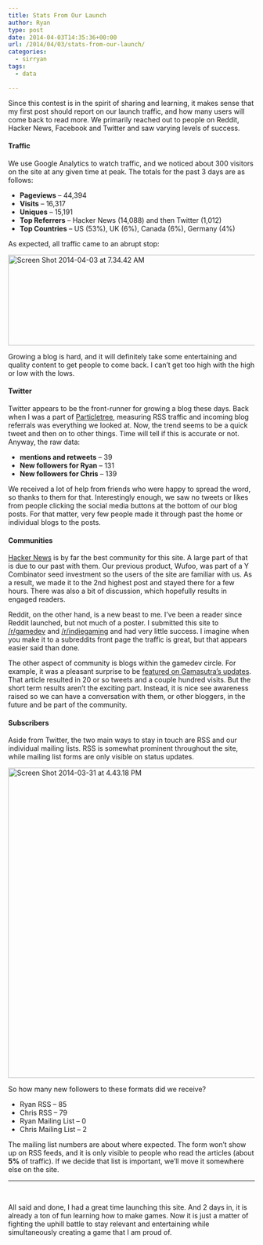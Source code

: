 ```yaml
---
title: Stats From Our Launch
author: Ryan
type: post
date: 2014-04-03T14:35:36+00:00
url: /2014/04/03/stats-from-our-launch/
categories:
  - sirryan
tags:
  - data

---
```

Since this contest is in the spirit of sharing and learning, it makes sense that my first post should report on our launch traffic, and how many users will come back to read more. We primarily reached out to people on Reddit, Hacker News, Facebook and Twitter and saw varying levels of success.
<!--more-->

#### Traffic

We use Google Analytics to watch traffic, and we noticed about 300 visitors on the site at any given time at peak. The totals for the past 3 days are as follows:

  * **Pageviews** &#8211; 44,394
  * **Visits** &#8211; 16,317
  * **Uniques** &#8211; 15,191
  * **Top Referrers** &#8211; Hacker News (14,088) and then Twitter (1,012)
  * **Top Countries** &#8211; US (53%), UK (6%), Canada (6%), Germany (4%)

As expected, all traffic came to an abrupt stop:

<div class="inlineimg">
  <img class="alignnone size-full wp-image-231" alt="Screen Shot 2014-04-03 at 7.34.42 AM" src="http://localhost:8888/wp-content/uploads/2014/04/Screen-Shot-2014-04-03-at-7.34.42-AM-1.png" width="771" height="185" srcset="http://localhost:8888/wp-content/uploads/2014/04/Screen-Shot-2014-04-03-at-7.34.42-AM-1.png 771w, http://localhost:8888/wp-content/uploads/2014/04/Screen-Shot-2014-04-03-at-7.34.42-AM-1-300x72.png 300w, http://localhost:8888/wp-content/uploads/2014/04/Screen-Shot-2014-04-03-at-7.34.42-AM-1-768x184.png 768w" sizes="(max-width: 771px) 100vw, 771px" />
</div>

Growing a blog is hard, and it will definitely take some entertaining and quality content to get people to come back. I can&#8217;t get too high with the high or low with the lows.

#### Twitter

Twitter appears to be the front-runner for growing a blog these days. Back when I was a part of <a href="http://particletree.com" target="_blank">Particletree</a>, measuring RSS traffic and incoming blog referrals was everything we looked at. Now, the trend seems to be a quick tweet and then on to other things. Time will tell if this is accurate or not. Anyway, the raw data:

  * **mentions and retweets** &#8211; 39
  * **New followers for Ryan** &#8211; 131
  * **New followers for Chris** &#8211; 139

We received a lot of help from friends who were happy to spread the word, so thanks to them for that. Interestingly enough, we saw no tweets or likes from people clicking the social media buttons at the bottom of our blog posts. For that matter, very few people made it through past the home or individual blogs to the posts.

#### Communities

<a href="http://news.ycombinator.com" target="_blank">Hacker News</a> is by far the best community for this site. A large part of that is due to our past with them. Our previous product, Wufoo, was part of a Y Combinator seed investment so the users of the site are familiar with us. As a result, we made it to the 2nd highest post and stayed there for a few hours. There was also a bit of discussion, which hopefully results in engaged readers.

Reddit, on the other hand, is a new beast to me. I&#8217;ve been a reader since Reddit launched, but not much of a poster. I submitted this site to <a href="http://www.reddit.com/r/gamedev" target="_blank">/r/gamedev</a> and <a href="http://www.reddit.com/r/indiegaming" target="_blank">/r/indiegaming</a> and had very little success. I imagine when you make it to a subreddits front page the traffic is great, but that appears easier said than done.

The other aspect of community is blogs within the gamedev circle. For example, it was a pleasant surprise to be <a href="http://www.gamasutra.com/view/news/214355/A_house_divided_Siblings_compete_in_public_game_dev_contest.php" target="_blank">featured on Gamasutra&#8217;s updates</a>. That article resulted in 20 or so tweets and a couple hundred visits. But the short term results aren&#8217;t the exciting part. Instead, it is nice see awareness raised so we can have a conversation with them, or other bloggers, in the future and be part of the community.

#### Subscribers

Aside from Twitter, the two main ways to stay in touch are RSS and our individual mailing lists. RSS is somewhat prominent throughout the site, while mailing list forms are only visible on status updates.

<div class="inlineimg">
  <img class="alignnone size-full wp-image-221" alt="Screen Shot 2014-03-31 at 4.43.18 PM" src="http://localhost:8888/wp-content/uploads/2014/03/Screen-Shot-2014-03-31-at-4.43.18-PM-1.png" width="812" height="633" srcset="http://localhost:8888/wp-content/uploads/2014/03/Screen-Shot-2014-03-31-at-4.43.18-PM-1.png 812w, http://localhost:8888/wp-content/uploads/2014/03/Screen-Shot-2014-03-31-at-4.43.18-PM-1-300x234.png 300w, http://localhost:8888/wp-content/uploads/2014/03/Screen-Shot-2014-03-31-at-4.43.18-PM-1-768x599.png 768w" sizes="(max-width: 812px) 100vw, 812px" />
</div>

So how many new followers to these formats did we receive?

  * Ryan RSS &#8211; 85
  * Chris RSS &#8211; 79
  * Ryan Mailing List &#8211; 0
  * Chris Mailing List &#8211; 2

The mailing list numbers are about where expected. The form won&#8217;t show up on RSS feeds, and it is only visible to people who read the articles (about **5%** of traffic). If we decide that list is important, we&#8217;ll move it somewhere else on the site.

<hr class="dots" />

&nbsp;

All said and done, I had a great time launching this site. And 2 days in, it is already a ton of fun learning how to make games. Now it is just a matter of fighting the uphill battle to stay relevant and entertaining while simultaneously creating a game that I am proud of.